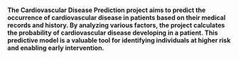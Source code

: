 <h4>The Cardiovascular Disease Prediction project aims to predict the occurrence of cardiovascular disease in patients based on their medical records and history. 
By analyzing various factors, the project calculates the probability of cardiovascular disease developing in a patient. This predictive model is a valuable tool
for identifying individuals at higher risk and enabling early intervention.<h4>
